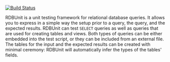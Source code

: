 [![Build Status](https://travis-ci.org/dspinellis/rdbunit.svg?branch=master)](https://travis-ci.org/dspinellis/rdbunit)

RDBUnit is a unit testing framework for relational database queries.
It allows you to express in a simple way the setup prior to a query,
the query, and the expected results.
RDBUnit can test `SELECT` queries as well as queries that are used
for creating tables and views.
Both types of queries can be either embedded into the test script, or
they can be included from an external file.
The tables for the input and the expected results can be created with
minimal ceremony: RDBUnit will automatically infer the types of the
tables' fields.
